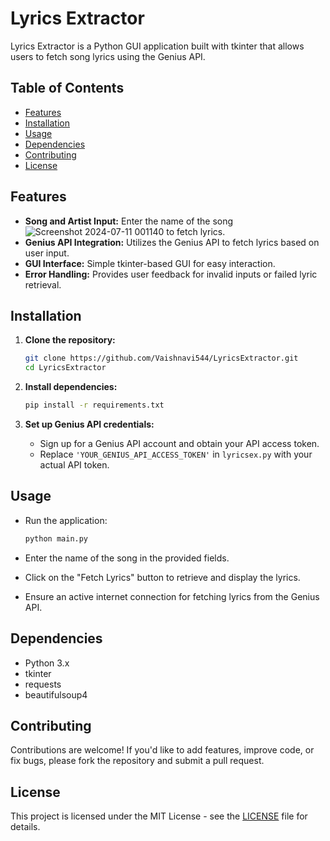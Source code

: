
# Lyrics Extractor

Lyrics Extractor is a Python GUI application built with tkinter that allows users to fetch song lyrics using the Genius API.

## Table of Contents

- [Features](#features)
- [Installation](#installation)
- [Usage](#usage)
- [Dependencies](#dependencies)
- [Contributing](#contributing)
- [License](#license)

## Features

- **Song and Artist Input:** Enter the name of the song ![Screenshot 2024-07-11 001140](https://github.com/Vaishnavi544/LyricsExtractor/assets/142041825/2cbc1c6d-d2a5-40eb-a92b-a1ea9c7256b6)
 to fetch lyrics.
- **Genius API Integration:** Utilizes the Genius API to fetch lyrics based on user input.
- **GUI Interface:** Simple tkinter-based GUI for easy interaction.
- **Error Handling:** Provides user feedback for invalid inputs or failed lyric retrieval.

## Installation

1. **Clone the repository:**

   ```bash
   git clone https://github.com/Vaishnavi544/LyricsExtractor.git
   cd LyricsExtractor
   ```

2. **Install dependencies:**

   ```bash
   pip install -r requirements.txt
   ```

3. **Set up Genius API credentials:**

   - Sign up for a Genius API account and obtain your API access token.
   - Replace `'YOUR_GENIUS_API_ACCESS_TOKEN'` in `lyricsex.py` with your actual API token.

## Usage

- Run the application:

  ```bash
  python main.py
  ```

- Enter the name of the song  in the provided fields.
- Click on the "Fetch Lyrics" button to retrieve and display the lyrics.
- Ensure an active internet connection for fetching lyrics from the Genius API.

## Dependencies

- Python 3.x
- tkinter
- requests
- beautifulsoup4

## Contributing

Contributions are welcome! If you'd like to add features, improve code, or fix bugs, please fork the repository and submit a pull request.

## License

This project is licensed under the MIT License - see the [LICENSE](LICENSE) file for details.


